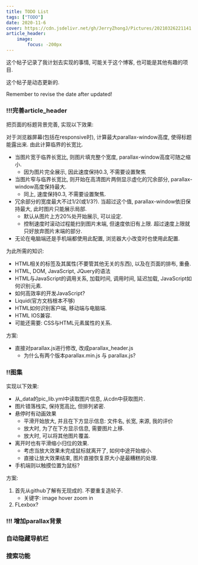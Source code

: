 ```yaml
---
title: TODO List
tags: ["TODO"]
date: 2020-11-6
cover: https://cdn.jsdelivr.net/gh/JerryZhongJ/Pictures/20210326221141.jpg
article_header:
    image:
        focus: -200px
---
```

这个帖子记录了我计划去实现的事情, 可能关于这个博客, 也可能是其他有趣的项目.

这个帖子是动态更新的.

Remember to revise the date after updated!
<!--more-->
### !!!完善article_header
把页面的标题背景完善, 实现以下效果:

对于浏览器屏幕(包括在responsive时), 计算最大parallax-window高度, 使得标题能露出来. 由此计算临界的长宽比.
- 当图片宽于临界长宽比, 则图片填充整个宽度, parallax-window高度可随之缩小.
  - 因为图片完全展示, 因此速度保持0.3, 不需要设置聚焦
- 当图片窄与临界长宽比, 则开始在高清图片两侧显示虚化的冗余部分, parallax-window高度保持最大.
  - 同上, 速度保持0.3, 不需要设置聚焦.
- 冗余部分的宽度最大不过1/2(或1/3?). 当超过这个值, parallax-window依旧保持最大, 此时图片只能展示局部.
  - 默认从图片上方20%处开始展示, 可以设定.
  - 控制速度时滚动过程能扫到图片末端, 但速度依旧有上限. 超过速度上限就只好放弃图片末端的部分.
- 无论在电脑端还是手机端都使用此配置, 浏览器大小改变时也使用此配置.

为此所需的知识:
- HTML相关的标签及其属性(不要管其他无关的东西), 以及在页面的排布, 重叠.
- HTML, DOM, JavaScript, JQuery的语法
- HTML与JavaScript的调用关系, 加载时间, 调用时间, 延迟加载, JavaScript如何识别元素.
- 如何高效率的开发JavaScript?
- Liquid(官方文档根本不够)
- HTML如何识别客户端, 移动端与电脑端.
- HTML IOS兼容.
- 可能还需要: CSS与HTML元素属性的关系.

方案:
- 直接对parallax.js进行修改, 改成parallax_header.js
  - 为什么有两个版本parallax.min.js 与 parallax.js?


### !!图集

实现以下效果:
- 从_data的pic_lib.yml中读取图片信息, 从cdn中获取图片.
- 图片错落栈实, 保持宽高比, 但排列紧密.
- 悬停时有动画效果
  - 平滑开始放大, 并且在下方显示信息: 文件名, 长宽, 来源, 我的评价
  - 放大时, 为了在下方显示信息, 需要图片上移.
  - 放大时, 可以将其他图片覆盖.
- 离开时也有平滑缩小归位的效果. 
  - 考虑当放大效果未完成鼠标就离开了, 如何中途开始缩小. 
  - 直接让放大效果结束, 图片直接恢复原大小是最糟糕的处理.
- 手机端则以触摸位置为鼠标?

方案:
1. 首先从github了解有无现成的. 不要重复造轮子.
    - 关键字: image hover zoom in
2. FLexbox?


### !!! 增加parallax背景
### 自动隐藏导航栏
### 搜索功能